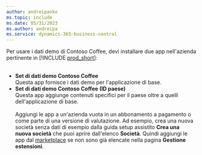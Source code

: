 ```yaml
---
author: andreipanko
ms.topic: include
ms.date: 05/31/2023
ms.author: andreipa
ms.service: dynamics-365-business-central
---
```


Per usare i dati demo di Contoso Coffee, devi installare due app nell'azienda pertinente in [!INCLUDE [prod_short](../includes/prod_short.md)]:  <br><br>
- **Set di dati demo Contoso Coffee**  
    Questa app fornisce i dati demo per l'applicazione di base.  
- **Set di dati demo Contoso Coffee (ID paese)**  
    Questa app aggiunge contenuti specifici per il paese oltre a quelli dell'applicazione di base.
<br><br>
Aggiungi le app a un'azienda vuota in un abbonamento a pagamento o come parte di una versione di valutazione. Ad esempio, crea una nuova società senza dati di esempio dalla guida setup assistito **Crea una nuova società** che puoi aprire dall'elenco **Società**. Quindi aggiungi le app dal [marketplace](../ui-extensions-install-uninstall.md#install) se non sono già elencate nella pagina **Gestione estensioni**.  
